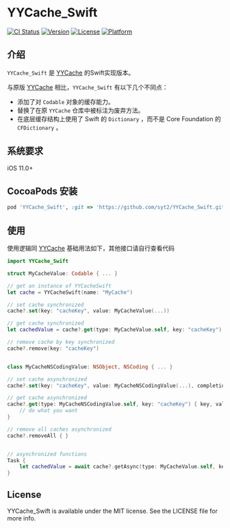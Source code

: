# YYCache_Swift

[![CI Status](https://img.shields.io/travis/shenyutao/YYCache_Swift.svg?style=flat)](https://travis-ci.org/shenyutao/YYCache_Swift)
[![Version](https://img.shields.io/cocoapods/v/YYCache_Swift.svg?style=flat)](https://cocoapods.org/pods/YYCache_Swift)
[![License](https://img.shields.io/cocoapods/l/YYCache_Swift.svg?style=flat)](https://cocoapods.org/pods/YYCache_Swift)
[![Platform](https://img.shields.io/cocoapods/p/YYCache_Swift.svg?style=flat)](https://cocoapods.org/pods/YYCache_Swift)
## 介绍

`YYCache_Swift` 是 [YYCache](https://github.com/ibireme/YYCache) 的Swift实现版本。

 与原版 [YYCache](https://github.com/ibireme/YYCache) 相比，`YYCache_Swift` 有以下几个不同点：
 - 添加了对 `Codable` 对象的缓存能力。
 - 替换了在原 `YYCache` 仓库中被标注为废弃方法。
 - 在底层缓存结构上使用了 Swift 的 `Dictionary` ，而不是 Core Foundation 的 `CFDictionary` 。

## 系统要求

iOS 11.0+

## CocoaPods 安装
```ruby
pod 'YYCache_Swift', :git => 'https://github.com/syt2/YYCache_Swift.git'
```

## 使用
使用逻辑同 [YYCache](https://github.com/ibireme/YYCache)
基础用法如下，其他接口请自行查看代码

``` swift
import YYCache_Swift

struct MyCacheValue: Codable { ... }

// get an instance of YYCacheSwift
let cache = YYCacheSwift(name: "MyCache")

// set cache synchronized
cache?.set(key: "cacheKey", value: MyCacheValue(...))

// get cache synchronized
let cachedValue = cache?.get(type: MyCacheValue.self, key: "cacheKey")

// remove cache by key synchronized
cache?.remove(key: "cacheKey")


class MyCacheNSCodingValue: NSObject, NSCoding { ... }

// set cache asynchronized
cache?.set(key: "cacheKey", value: MyCacheNSCodingValue(...), completion: nil)

// get cache asynchronized
cache?.get(type: MyCacheNSCodingValue.self, key: "cacheKey") { key, value in
    // do what you want
}

// remove all caches asynchronized
cache?.removeAll { }


// asynchronized functions
Task {
    let cachedValue = await cache?.getAsync(type: MyCacheValue.self, key: "cacheKey")
}
```

## License

YYCache_Swift is available under the MIT license. See the LICENSE file for more info.
